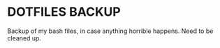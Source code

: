 DOTFILES BACKUP
==============
Backup of my bash files, in case anything horrible happens. Need to be cleaned up.
